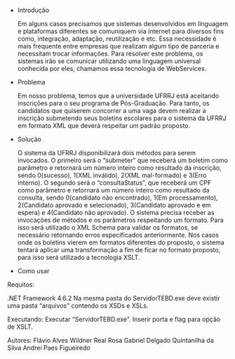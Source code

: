 - Introdução

	Em alguns casos precisamos que sistemas desenvolvidos em linguagem e plataformas diferentes se comuniquem via internet para diversos fins como, integração, adaptação, reutilização e etc. Essa necessidade é mais frequente entre empresas que realizam algum tipo de parceria e necessitam trocar informações. Para resolver este problema, os sistemas irão se comunicar utilizando uma linguagem universal conhecida por eles, chamamos essa tecnologia de WebServices.

- Problema

	Em nosso problema, temos que a universidade UFRRJ está aceitando inscrições para o seu programa de Pós-Graduação. Para tanto, os candidatos que quiserem concorrer a uma vaga devem realizar a inscrição submetendo seus boletins escolares para o sistema da UFRRJ em formato XML que deverá respeitar um padrão proposto.
	

- Solução
	
	O sistema da UFRRJ disponibilizará dois métodos para serem invocados. O primeiro será o “submeter” que receberá um boletim como parâmetro e retornará um número inteiro como resultado da inscrição, sendo 0(sucesso), 1(XML inválido), 2(XML mal-formado) e 3(Erro interno). O segundo será o “consultaStatus”, que receberá um CPF como parâmetro e retornará um número inteiro como resultado da consulta, sendo 0(candidato não encontrado), 1(Em processamento), 2(Candidato aprovado e selecionado), 3(Candidato aprovado e em espera) e 4(Candidato não aprovado).
	O sistema precisa receber as invocações de métodos e os parâmetros respeitando um formato. Para isso será utilizado o XML Schema para validar os formatos, se necessário retornando erros especificados anteriormente.
	Nos casos onde os boletins vierem em formatos diferentes do proposto, o sistema tentará aplicar uma transformação a fim de ficar no formato proposto, para isso será utilizado a tecnologia XSLT.
	
	
- Como usar

Requitos:

.NET Framework 4.6.2
Na mesma pasta do ServidorTEBD.exe deve existir uma pasta “arquivos” contendo os XSDs e XSLs.

Executando:
Executar “ServidorTEBD.exe”. Inserir porta e flag para opção de XSLT.

Autores:
Flávio Alves Wildner Real Rosa
Gabriel Delgado Quintanilha da Silva
Andrei Paes Figueiredo
